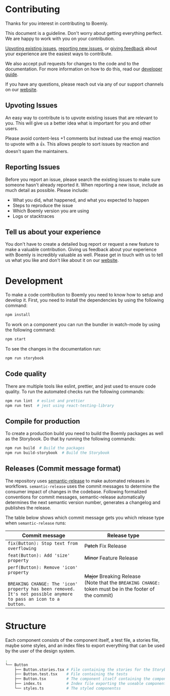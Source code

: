 # Contributing

Thanks for you interest in contributing to Boemly.

This document is a guideline. Don't worry about getting everything perfect. We are happy to work
with you on your contribution.

[Upvoting existing issues](#upvoting-issues), [reporting new issues](#reporting-issues), or
[giving feedback](#tell-us-about-your-experience) about your experience are the easiest ways to
contribute.

We also accept pull requests for changes to the code and to the documentation. For more information
on how to do this, read our [developer guide](#development).

If you have any questions, please reach out via any of our support channels on our
[website](https://tree.ly).

## Upvoting Issues

An easy way to contribute is to upvote existing issues that are relevant to you. This will give us
a better idea what is important for you and other users.

Please avoid content-less +1 comments but instead use the emoji reaction to upvote with a 👍. This
allows people to sort issues by reaction and doesn't spam the maintainers.

## Reporting Issues

Before you report an issue, please search the existing issues to make sure someone hasn't already
reported it. When reporting a new issue, include as much detail as possible. Please include:

- What you did, what happened, and what you expected to happen
- Steps to reproduce the issue
- Which Boemly version you are using
- Logs or stacktraces

## Tell us about your experience

You don't have to create a detailed bug report or request a new feature to make a valuable
contribution. Giving us feedback about your experience with Boemly is incredibly valuable as well.
Please get in touch with us to tell us what you like and don't like about it on our
[website](https://tree.ly).

# Development

To make a code contribution to Boemly you need to know how to setup and develop it. First, you need
to install the dependencies by using the following command:

```bash
npm install
```

To work on a component you can run the bundler in watch-mode by using the following command:

```bash
npm start
```

To see the changes in the documentation run:

```bash
npm run storybook
```

## Code quality

There are multiple tools like eslint, prettier, and jest used to ensure code quality. To run
the automated checks run the following commands:

```bash
npm run lint  # eslint and prettier
npm run test  # jest using react-testing-library
```

## Compile for production

To create a production build you need to build the Boemly packages as well as the Storybook. Do
that by running the following commands:

```bash
npm run build  # Build the packages
npm run build-storybook  # Build the Storybook
```

## Releases (Commit message format)

The repository uses [semantic-release](https://semantic-release.gitbook.io/) to make automated
releases in workflows. `semantic-release` uses the commit messages to determine the consumer impact
of changes in the codebase. Following formalized conventions for commit messages, semantic-release
automatically determines the next semantic version number, generates a changelog and publishes the
release.

The table below shows which commit message gets you which release type when `semantic-release`
runs:

| Commit message                                                                                                                                                     | Release type                                                                                                    |
| ------------------------------------------------------------------------------------------------------------------------------------------------------------------ | --------------------------------------------------------------------------------------------------------------- |
| `fix(Button): Stop text from overflowing`                                                                                                                          | ~~Patch~~ Fix Release                                                                                           |
| `feat(Button): Add 'size' property`                                                                                                                                | ~~Minor~~ Feature Release                                                                                       |
| `perf(Button): Remove 'icon' property`<br><br>`BREAKING CHANGE: The 'icon' property has been removed.`<br>`It's not possible anymore to pass an icon to a button.` | ~~Major~~ Breaking Release <br /> (Note that the `BREAKING CHANGE: ` token must be in the footer of the commit) |

# Structure

Each component consists of the component itself, a test file, a stories file, maybe some styles,
and an index files to export everything that can be used by the user of the design system.

```bash
.
└── Button
    ├── Button.stories.tsx # File containing the stories for the Storybook
    ├── Button.test.tsx    # File containing the tests
    ├── Button.tsx         # The component itself containing the component and a props interface
    ├── index.ts           # Index file exporting the useable component itself as default
    └── styles.ts          # The styled componentss
```

